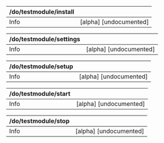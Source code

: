 | /do/testmodule/install   |                        |
|:-------------------------|:-----------------------|
| Info                     | [alpha] [undocumented] |

| /do/testmodule/settings   |                        |
|:--------------------------|:-----------------------|
| Info                      | [alpha] [undocumented] |

| /do/testmodule/setup   |                        |
|:-----------------------|:-----------------------|
| Info                   | [alpha] [undocumented] |

| /do/testmodule/start   |                        |
|:-----------------------|:-----------------------|
| Info                   | [alpha] [undocumented] |

| /do/testmodule/stop   |                        |
|:----------------------|:-----------------------|
| Info                  | [alpha] [undocumented] |

